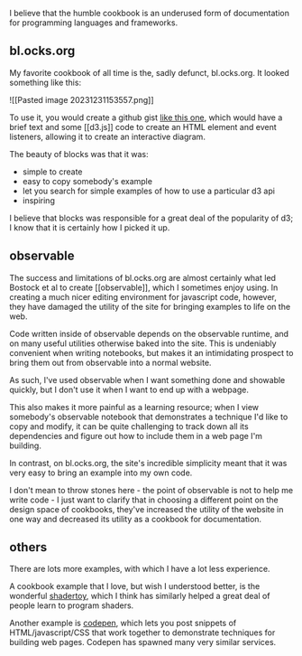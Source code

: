 I believe that the humble cookbook is an underused form of documentation for programming languages and frameworks.

## bl.ocks.org

My favorite cookbook of all time is the, sadly defunct, bl.ocks.org. It looked something like this:

![[Pasted image 20231231153557.png]]

To use it, you would create a github gist [like this one](https://gist.github.com/mbostock/5249328), which would have a brief text and some [[d3.js]] code to create an HTML element and event listeners, allowing it to create an interactive diagram.

The beauty of blocks was that it was:

- simple to create
- easy to copy somebody's example
- let you search for simple examples of how to use a particular d3 api
- inspiring

I believe that blocks was responsible for a great deal of the popularity of d3; I know that it is certainly how I picked it up.

## observable

The success and limitations of bl.ocks.org are almost certainly what led Bostock et al to create [[observable]], which I sometimes enjoy using. In creating a much nicer editing environment for javascript code, however, they have damaged the utility of the site for bringing examples to life on the web. 

Code written inside of observable depends on the observable runtime, and on many useful utilities otherwise baked into the site. This is undeniably convenient when writing notebooks, but makes it an intimidating prospect to bring them out from observable into a normal website.

As such, I've used observable when I want something done and showable quickly, but I don't use it when I want to end up with a webpage.

This also makes it more painful as a learning resource; when I view somebody's observable notebook that demonstrates a technique I'd like to copy and modify, it can be quite challenging to track down all its dependencies and figure out how to include them in a web page I'm building.

In contrast, on bl.ocks.org, the site's incredible simplicity meant that it was very easy to bring an example into my own code.

I don't mean to throw stones here - the point of observable is not to help me write code - I just want to clarify that in choosing a different point on the design space of cookbooks, they've increased the utility of the website in one way and decreased its utility as a cookbook for documentation.

## others

There are lots more examples, with which I have a lot less experience.

A cookbook example that I love, but wish I understood better, is the wonderful [shadertoy](https://www.shadertoy.com/view/XsXXDB), which I think has similarly helped a great deal of people learn to program shaders.

Another example is [codepen](https://codepen.io/), which lets you post snippets of HTML/javascript/CSS that work together to demonstrate techniques for building web pages. Codepen has spawned many very similar services.

